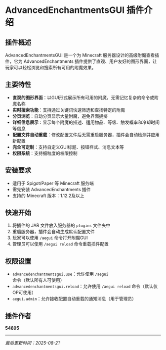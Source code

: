 # AdvancedEnchantmentsGUI 插件介绍

## 插件概述

AdvancedEnchantmentsGUI 是一个为 Minecraft 服务器设计的高级附魔查看插件，它为 AdvancedEnchantments 插件提供了直观、用户友好的图形界面，让玩家可以轻松浏览和搜索所有可用的附魔效果。

## 主要特性

- **直观的图形界面**：以GUI形式展示所有可用的附魔，无需记忆复杂的命令或附魔名称
- **实时搜索功能**：支持通过关键词快速筛选和查找特定的附魔
- **分页浏览**：自动分页显示大量附魔，避免界面拥挤
- **详细信息展示**：显示每个附魔的描述、适用物品、等级、触发概率和冷却时间等信息
- **配置文件自动重载**：修改配置文件后无需重启服务器，插件会自动检测并应用新配置
- **完全可定制**：支持自定义GUI标题、按钮样式、消息文本等
- **权限系统**：支持细粒度的权限控制

## 安装要求

- 适用于 Spigot/Paper 等 Minecraft 服务端
- 需先安装 AdvancedEnchantments 插件
- 支持的 Minecraft 版本：1.12.2及以上

## 快速开始

1. 将插件的 JAR 文件放入服务器的 `plugins` 文件夹中
2. 重启服务器，插件会自动生成默认配置文件
3. 玩家可以使用 `/aegui` 命令打开附魔GUI
4. 管理员可以使用 `/aegui reload` 命令重载插件配置

## 权限设置

- `advancedenchantmentsgui.use`：允许使用 `/aegui` 命令（默认所有人可使用）
- `advancedenchantmentsgui.reload`：允许使用 `/aegui reload` 命令（默认仅OP可使用）
- `aegui.admin`：允许接收配置自动重载的通知消息（用于管理员）

## 插件作者

**54895**

---


*最后更新时间：2025-08-21*